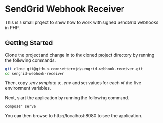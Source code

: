 # SendGrid Webhook Receiver

This is a small project to show how to work with signed SendGrid webhooks in PHP.

## Getting Started

Clone the project and change in to the cloned project directory by running the following commands.

```bash
git clone git@github.com:settermjd/sengrid-webhook-receiver.git
cd sengrid-webhook-receiver
```

Then, copy _.env.template_ to _.env_ and set values for each of the five environment variables.

Next, start the application by running the following command.

```bash
composer serve
```

You can then browse to http://localhost:8080 to see the application.
